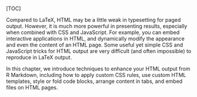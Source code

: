 [TOC]

Compared to LaTeX, HTML may be a little weak in typesetting for paged output. However, it is much more powerful in presenting results, especially when combined with CSS and JavaScript. For example, you can embed interactive applications in HTML, and dynamically modify the appearance and even the content of an HTML page. Some useful yet simple CSS and JavaScript tricks for HTML output are very difficult (and often impossible) to reproduce in LaTeX output.

In this chapter, we introduce techniques to enhance your HTML output from R Markdown, including how to apply custom CSS rules, use custom HTML templates, style or fold code blocks, arrange content in tabs, and embed files on HTML pages.
